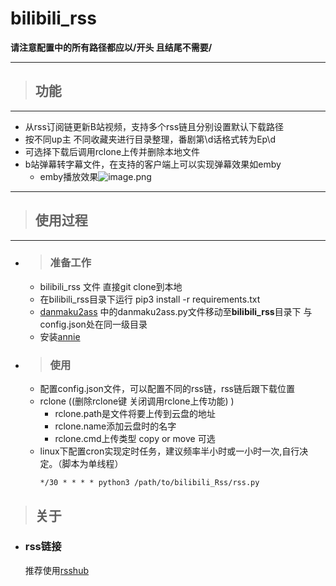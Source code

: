 # bilibili_rss

**请注意配置中的所有路径都应以/开头 且结尾不需要/**

---
> ## 功能
---
- 从rss订阅链更新B站视频，支持多个rss链且分别设置默认下载路径
- 按不同up主 不同收藏夹进行目录整理，番剧第\d话格式转为Ep\d
- 可选择下载后调用rclone上传并删除本地文件
- b站弹幕转字幕文件，在支持的客户端上可以实现弹幕效果如emby
    - emby播放效果![image.png](https://kyun.ltyuanfang.cn/tc/2020/09/01/04a1e232615fa.png)
---
> ## 使用过程
---    
- >### 准备工作
    - bilibili_rss 文件 直接git clone到本地
    - 在bilibili_rss目录下运行 pip3 install -r requirements.txt
    - [danmaku2ass](https://github.com/1299172402/danmu2ass-simply) 中的danmaku2ass.py文件移动至**bilibili_rss**目录下 与config.json处在同一级目录
    - 安装[annie](https://github.com/iawia002/annie#specify-the-output-path-and-name)

- >### 使用
    - 配置config.json文件，可以配置不同的rss链，rss链后跟下载位置
    - rclone ((删除rclone键 关闭调用rclone上传功能) )
        - rclone.path是文件将要上传到云盘的地址
        - rclone.name添加云盘时的名字
        - rclone.cmd上传类型 copy or move 可选
    - linux下配置cron实现定时任务，建议频率半小时或一小时一次,自行决定。（脚本为单线程）
        ```shell
        */30 * * * * python3 /path/to/bilibili_Rss/rss.py
        ```
> ## 关于

- ### rss链接
    推荐使用[rsshub](https://docs.rsshub.app/social-media.html#bilibili)

